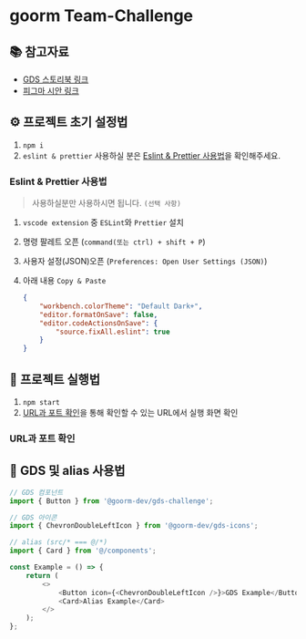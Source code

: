 # goorm Team-Challenge

## 📚 참고자료

-   [GDS 스토리북 링크](https://challenge-gds-storybook.dev.goorm.io/)
-   [피그마 시안 링크](https://www.figma.com/file/ihvdLEzT5Q8ivyJjnOv2h0/%EC%98%A4%ED%94%84%EB%9D%BC%EC%9D%B8-%ED%8C%80-%EC%B1%8C%EB%A6%B0%EC%A7%80-%EA%B3%BC%EC%A0%9C?type=design&node-id=0%3A1&mode=design&t=qQrOq7Nm4TUc7r9A-1)

## ⚙️ 프로젝트 초기 설정법

1. `npm i`
2. `eslint & prettier` 사용하실 분은 [Eslint & Prettier 사용법](#eslint--prettier-사용법)을 확인해주세요.

### Eslint & Prettier 사용법

> 사용하실분만 사용하시면 됩니다. `(선택 사항)`

1. `vscode extension` 중 `ESLint`와 `Prettier` 설치
2. 명령 팔레트 오픈 (`command(또는 ctrl) + shift + P`)
3. 사용자 설정(JSON)오픈 (`Preferences: Open User Settings (JSON)`)
4. 아래 내용 `Copy & Paste`

    ```json
    {
    	"workbench.colorTheme": "Default Dark+",
    	"editor.formatOnSave": false,
    	"editor.codeActionsOnSave": {
    		"source.fixAll.eslint": true
    	}
    }
    ```

## 🚀 프로젝트 실행법

1.  `npm start`
2.  [URL과 포트 확인](#url과-포트-확인)을 통해 확인할 수 있는 URL에서 실행 화면 확인

### URL과 포트 확인

## 🎨 GDS 및 alias 사용법

```js
// GDS 컴포넌트
import { Button } from '@goorm-dev/gds-challenge';

// GDS 아이콘
import { ChevronDoubleLeftIcon } from '@goorm-dev/gds-icons';

// alias (src/* === @/*)
import { Card } from '@/components';

const Example = () => {
	return (
		<>
			<Button icon={<ChevronDoubleLeftIcon />}>GDS Example</Button>
			<Card>Alias Example</Card>
		</>
	);
};
```
